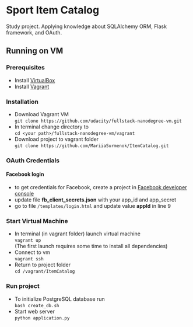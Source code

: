# Sport Item Catalog
Study project. Applying knowledge
about SQLAlchemy ORM, Flask framework, and OAuth.

## Running on VM
### Prerequisites
* Install [VirtualBox](https://www.virtualbox.org/wiki/Downloads)
* Install [Vagrant](https://www.vagrantup.com/)

### Installation
* Download Vagrant VM<br>
`git clone https://github.com/udacity/fullstack-nanodegree-vm.git`
* In terminal change directory to<br>
`cd <your path>/fullstack-nanodegree-vm/vagrant`
* Download project to vagrant folder<br>
`git clone https://github.com/MariiaSurmenok/ItemCatalog.git`

### OAuth Credentials
#### Facebook login
* to get credentials for Facebook, create a project in [Facebook developer console](https://developers.facebook.com/)
* update file **fb_client_secrets.json** with your app_id and app_secret
* go to file `/templates/login.html` and update value **appId** in line 9

### Start Virtual Machine
* In terminal (in vagrant folder) launch virtual machine<br>
`vagrant up`<br>
(The first launch requires some time to install all dependencies)
* Connect to vm<br>
`vagrant ssh`
* Return to project folder<br>
`cd /vagrant/ItemCatalog`

### Run project
* To initialize PostgreSQL database run<br>
`bash create_db.sh`
* Start web server<br>
`python application.py`





